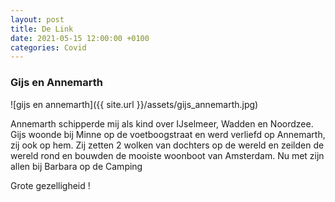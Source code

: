 ```yaml
---
layout: post
title: De Link
date: 2021-05-15 12:00:00 +0100
categories: Covid
---
```


### Gijs en Annemarth

![gijs en annemarth]({{ site.url }}/assets/gijs_annemarth.jpg)

Annemarth schipperde mij als kind over IJselmeer, Wadden en Noordzee. Gijs woonde bij Minne op de voetboogstraat en werd verliefd op Annemarth, zij ook op hem. Zij zetten 2 wolken van dochters op de wereld en zeilden de wereld rond en bouwden de mooiste woonboot van Amsterdam. Nu met zijn allen bij Barbara op de Camping

Grote gezelligheid !
